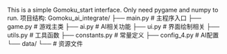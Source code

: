 This is a simple Gomoku_start interface.
Only need pygame and numpy to run.
项目结构:
Gomoku_ai_integrate/
├── main.py              # 主程序入口
├── game.py              # 游戏主类
├── ai.py                # AI相关功能
├── ui.py                # 界面绘制相关
├── utils.py             # 工具函数
├── constants.py         # 常量定义
├── config_4.py          # AI配置
└── data/
    └── # 资源文件
